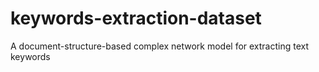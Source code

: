 # keywords-extraction-dataset
A document-structure-based complex network model for extracting text keywords
